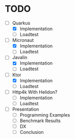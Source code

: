 # TODO

- [ ] Quarkus
    - [x] Implementation
    - [ ] Loadtest
- [ ] Micronaut
    - [x] Implementation
    - [ ] Loadtest
- [ ] Javalin
    - [x] Implementation
    - [ ] Loadtest
- [ ] Ktor
    - [x] Implementation
    - [ ] Loadtest
- [ ] Http4k With Helidon?
    - [ ] Implementation
    - [ ] Loadtest
- [ ] Presentation
    - [ ] Programming Examples
    - [ ] Benchmark Results
    - [ ] DX
    - [ ] Conclusion
